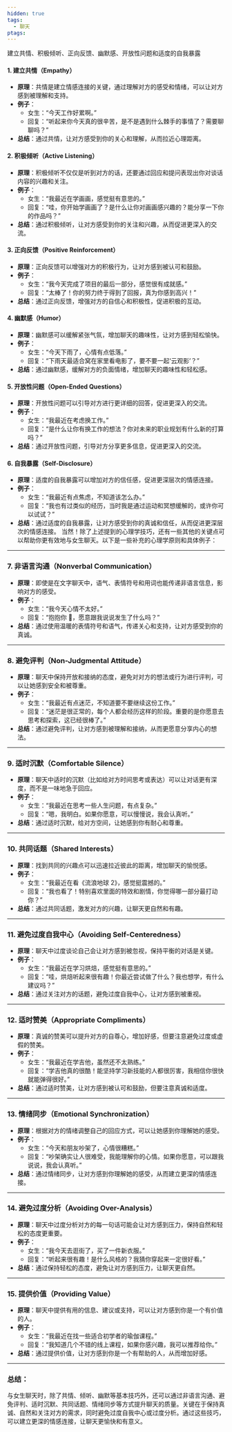 ```yaml
---
hidden: true
tags:
  - 聊天
ptags:
---
```


建立共情、积极倾听、正向反馈、幽默感、开放性问题和适度的自我暴露

#### 1. **建立共情（Empathy）**
   - **原理**：共情是建立情感连接的关键，通过理解对方的感受和情绪，可以让对方感到被理解和支持。
   - **例子**：
     - 女生：“今天工作好累啊。”
     - 回复：“听起来你今天真的很辛苦，是不是遇到什么棘手的事情了？需要聊聊吗？”
   - **总结**：通过共情，让对方感受到你的关心和理解，从而拉近心理距离。

#### 2. **积极倾听（Active Listening）**
   - **原理**：积极倾听不仅仅是听到对方的话，还要通过回应和提问表现出你对谈话内容的兴趣和关注。
   - **例子**：
     - 女生：“我最近在学画画，感觉挺有意思的。”
     - 回复：“哇，你开始学画画了？是什么让你对画画感兴趣的？能分享一下你的作品吗？”
   - **总结**：通过积极倾听，让对方感受到你的关注和兴趣，从而促进更深入的交流。

#### 3. **正向反馈（Positive Reinforcement）**
   - **原理**：正向反馈可以增强对方的积极行为，让对方感到被认可和鼓励。
   - **例子**：
     - 女生：“我今天完成了项目的最后一部分，感觉很有成就感。”
     - 回复：“太棒了！你的努力终于得到了回报，真为你感到高兴！”
   - **总结**：通过正向反馈，增强对方的自信心和积极性，促进积极的互动。

#### 4. **幽默感（Humor）**
   - **原理**：幽默感可以缓解紧张气氛，增加聊天的趣味性，让对方感到轻松愉快。
   - **例子**：
     - 女生：“今天下雨了，心情有点低落。”
     - 回复：“下雨天最适合窝在家里看电影了，要不要一起‘云观影’？”
   - **总结**：通过幽默感，缓解对方的负面情绪，增加聊天的趣味性和轻松感。

#### 5. **开放性问题（Open-Ended Questions）**
   - **原理**：开放性问题可以引导对方进行更详细的回答，促进更深入的交流。
   - **例子**：
     - 女生：“我最近在考虑换工作。”
     - 回复：“是什么让你有换工作的想法？你对未来的职业规划有什么新的打算吗？”
   - **总结**：通过开放性问题，引导对方分享更多信息，促进更深入的交流。

#### 6. **自我暴露（Self-Disclosure）**
   - **原理**：适度的自我暴露可以增加对方的信任感，促进更深层次的情感连接。
   - **例子**：
     - 女生：“我最近有点焦虑，不知道该怎么办。”
     - 回复：“我也有过类似的经历，当时我是通过运动和冥想缓解的，或许你可以试试？”
   - **总结**：通过适度的自我暴露，让对方感受到你的真诚和信任，从而促进更深层次的情感连接。
当然！除了上述提到的心理学技巧，还有一些其他的关键点可以帮助你更有效地与女生聊天。以下是一些补充的心理学原则和具体例子：

---

### 7. **非语言沟通（Nonverbal Communication）**
   - **原理**：即使是在文字聊天中，语气、表情符号和用词也能传递非语言信息，影响对方的感受。
   - **例子**：
     - 女生：“我今天心情不太好。”
     - 回复：“抱抱你 🤗，愿意跟我说说发生了什么吗？”
   - **总结**：通过使用温暖的表情符号和语气，传递关心和支持，让对方感受到你的真诚。

---

### 8. **避免评判（Non-Judgmental Attitude）**
   - **原理**：聊天中保持开放和接纳的态度，避免对对方的想法或行为进行评判，可以让她感到安全和被尊重。
   - **例子**：
     - 女生：“我最近有点迷茫，不知道要不要继续这份工作。”
     - 回复：“迷茫是很正常的，每个人都会经历这样的阶段。重要的是你愿意去思考和探索，这已经很棒了。”
   - **总结**：通过避免评判，让对方感到被理解和接纳，从而更愿意分享内心的想法。

---

### 9. **适时沉默（Comfortable Silence）**
   - **原理**：聊天中适时的沉默（比如给对方时间思考或表达）可以让对话更有深度，而不是一味地急于回应。
   - **例子**：
     - 女生：“我最近在思考一些人生问题，有点复杂。”
     - 回复：“嗯，我明白。如果你愿意，可以慢慢说，我会认真听。”
   - **总结**：通过适时沉默，给对方空间，让她感到你有耐心和尊重。

---

### 10. **共同话题（Shared Interests）**
   - **原理**：找到共同的兴趣点可以迅速拉近彼此的距离，增加聊天的愉悦感。
   - **例子**：
     - 女生：“我最近在看《流浪地球 2》，感觉挺震撼的。”
     - 回复：“我也看了！特别喜欢里面的特效和剧情，你觉得哪一部分最打动你？”
   - **总结**：通过共同话题，激发对方的兴趣，让聊天更自然和有趣。

---

### 11. **避免过度自我中心（Avoiding Self-Centeredness）**
   - **原理**：聊天中过度谈论自己会让对方感到被忽视，保持平衡的对话是关键。
   - **例子**：
     - 女生：“我最近在学习烘焙，感觉挺有意思的。”
     - 回复：“哇，烘焙听起来很有趣！你最近尝试做了什么？我也想学，有什么建议吗？”
   - **总结**：通过关注对方的话题，避免过度自我中心，让对方感到被重视。

---

### 12. **适时赞美（Appropriate Compliments）**
   - **原理**：真诚的赞美可以提升对方的自尊心，增加好感，但要注意避免过度或虚假的赞美。
   - **例子**：
     - 女生：“我最近在学吉他，虽然还不太熟练。”
     - 回复：“学吉他真的很酷！能坚持学习新技能的人都很厉害，我相信你很快就能弹得很好。”
   - **总结**：通过适时赞美，让对方感到被认可和鼓励，但要注意真诚和适度。

---

### 13. **情绪同步（Emotional Synchronization）**
   - **原理**：根据对方的情绪调整自己的回应方式，可以让她感到你理解她的感受。
   - **例子**：
     - 女生：“今天和朋友吵架了，心情很糟糕。”
     - 回复：“吵架确实让人很难受，我能理解你的心情。如果你愿意，可以跟我说说，我会认真听。”
   - **总结**：通过情绪同步，让对方感到你理解她的感受，从而建立更深的情感连接。

---

### 14. **避免过度分析（Avoiding Over-Analysis）**
   - **原理**：聊天中过度分析对方的每一句话可能会让对方感到压力，保持自然和轻松的态度更重要。
   - **例子**：
     - 女生：“我今天去逛街了，买了一件新衣服。”
     - 回复：“听起来很有趣！是什么风格的？我猜你穿起来一定很好看。”
   - **总结**：通过保持轻松的态度，避免让对方感到压力，让聊天更自然。

---

### 15. **提供价值（Providing Value）**
   - **原理**：聊天中提供有用的信息、建议或支持，可以让对方感到你是一个有价值的人。
   - **例子**：
     - 女生：“我最近在找一些适合初学者的瑜伽课程。”
     - 回复：“我知道几个不错的线上课程，如果你感兴趣，我可以推荐给你。”
   - **总结**：通过提供价值，让对方感到你是一个有帮助的人，从而增加好感。

---

### 总结：
与女生聊天时，除了共情、倾听、幽默等基本技巧外，还可以通过非语言沟通、避免评判、适时沉默、共同话题、情绪同步等方式提升聊天的质量。关键在于保持真诚、自然和关注对方的需求，同时避免过度自我中心或过度分析。通过这些技巧，可以建立更深的情感连接，让聊天更愉快和有意义。
